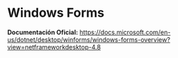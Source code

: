 # Windows Forms

**Documentación Oficial:** https://docs.microsoft.com/en-us/dotnet/desktop/winforms/windows-forms-overview?view=netframeworkdesktop-4.8
